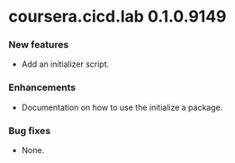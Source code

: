 # coursera.cicd.lab 0.1.0.9149

### New features

* Add an initializer script.

### Enhancements

* Documentation on how to use the initialize a package.

### Bug fixes

* None.
